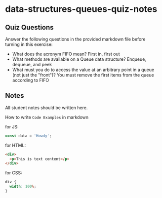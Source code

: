 # data-structures-queues-quiz-notes

## Quiz Questions

Answer the following questions in the provided markdown file before turning in this exercise:

- What does the acronym FIFO mean?
  First in, first out
- What methods are available on a Queue data structure?
  Enqueue, dequeue, and peek
- What must you do to access the value at an arbitrary point in a queue (not just the "front")?
  You must remove the first items from the queue according to FIFO

## Notes

All student notes should be written here.

How to write `Code Examples` in markdown

for JS:

```javascript
const data = 'Howdy';
```

for HTML:

```html
<div>
  <p>This is text content</p>
</div>
```

for CSS:

```css
div {
  width: 100%;
}
```
